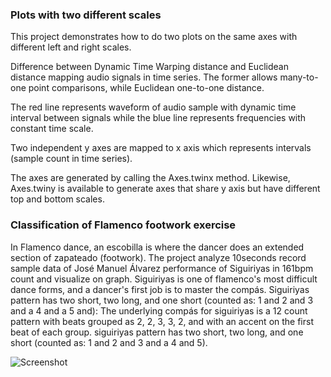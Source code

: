 ### Plots with two different scales
This project demonstrates how to do two plots on the same axes with different left and
right scales.

Difference between Dynamic Time Warping distance and Euclidean distance mapping audio signals in time series.
The former allows many-to-one point comparisons, while Euclidean one-to-one distance.

The red line represents waveform of audio sample with dynamic time interval between signals while the blue line represents frequencies with constant time scale.

Two independent y axes are mapped to x axis which represents intervals (sample count in time series).

The axes are generated by calling the Axes.twinx method. Likewise,
Axes.twiny is available to generate axes that share y axis but
have different top and bottom scales.

### Classification of Flamenco footwork exercise
In Flamenco dance, an escobilla is where the dancer does an extended section of zapateado (footwork).
The project analyze 10seconds record sample data of José Manuel Álvarez performance of Siguiriyas in 161bpm count and visualize on graph.
Siguiriyas is one of flamenco's most difficult dance forms, and a dancer's first job is to master the compás.
Siguiriyas pattern has two short, two long, and one short (counted as: 1 and 2 and 3 and a 4 and a 5 and):
The underlying compás for siguiriyas is a 12 count pattern with beats grouped as 2, 2, 3, 3, 2, and with an accent on the first beat of each group.
siguiriyas pattern has two short, two long, and one short (counted as: 1 and 2 and 3 and a 4 and 5).

![Screenshot](plot.png)
